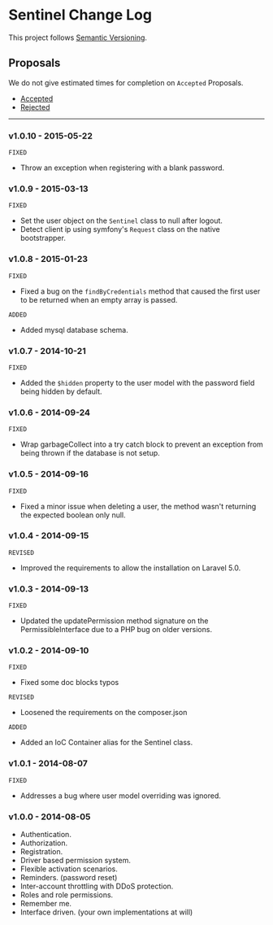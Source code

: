 # Sentinel Change Log

This project follows [Semantic Versioning](CONTRIBUTING.md).

## Proposals

We do not give estimated times for completion on `Accepted` Proposals.

- [Accepted](https://github.com/cartalyst/sentinel/labels/Accepted)
- [Rejected](https://github.com/cartalyst/sentinel/labels/Rejected)

---

### v1.0.10 - 2015-05-22

`FIXED`

- Throw an exception when registering with a blank password.

### v1.0.9 - 2015-03-13

`FIXED`

- Set the user object on the `Sentinel` class to null after logout.
- Detect client ip using symfony's `Request` class on the native bootstrapper.

### v1.0.8 - 2015-01-23

`FIXED`

- Fixed a bug on the `findByCredentials` method that caused the first user to be returned when an empty array is passed.

`ADDED`

- Added mysql database schema.

### v1.0.7 - 2014-10-21

`FIXED`

- Added the `$hidden` property to the user model with the password field being hidden by default.

### v1.0.6 - 2014-09-24

`FIXED`

- Wrap garbageCollect into a try catch block to prevent an exception from being thrown if the database is not setup.

### v1.0.5 - 2014-09-16

`FIXED`

- Fixed a minor issue when deleting a user, the method wasn't returning the expected boolean only null.

### v1.0.4 - 2014-09-15

`REVISED`

- Improved the requirements to allow the installation on Laravel 5.0.

### v1.0.3 - 2014-09-13

`FIXED`

- Updated the updatePermission method signature on the PermissibleInterface due to a PHP bug on older versions.

### v1.0.2 - 2014-09-10

`FIXED`

- Fixed some doc blocks typos

`REVISED`

- Loosened the requirements on the composer.json

`ADDED`

- Added an IoC Container alias for the Sentinel class.

### v1.0.1 - 2014-08-07

`FIXED`

- Addresses a bug where user model overriding was ignored.

### v1.0.0 - 2014-08-05

- Authentication.
- Authorization.
- Registration.
- Driver based permission system.
- Flexible activation scenarios.
- Reminders. (password reset)
- Inter-account throttling with DDoS protection.
- Roles and role permissions.
- Remember me.
- Interface driven. (your own implementations at will)
